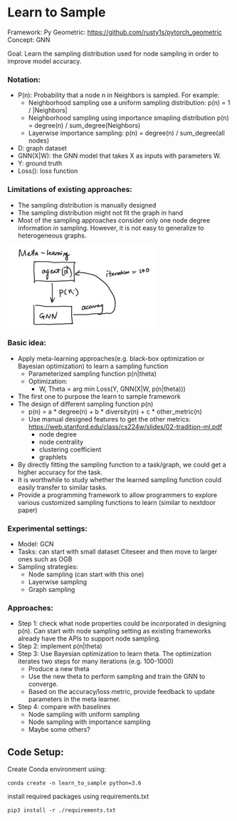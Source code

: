 # Learn to Sample
Framework: Py Geometric: https://github.com/rusty1s/pytorch_geometric <br/>
Concept: GNN

Goal: Learn the sampling distribution used for node sampling in order to improve model accuracy. 

### Notation:
- P(n): Probability that a node n in Neighbors is sampled. For example: 
   - Neighborhood sampling use a uniform sampling distribution: p(n) = 1 / |Neighbors| 
   - Neighborhood sampling using importance smapling distribution p(n) = degree(n) / sum_degree(Neighbors)
   - Layerwise importance sampling: p(n) = degree(n) / sum_degree(all nodes)
- D: graph dataset
- GNN(X|W): the GNN model that takes X as inputs with parameters W. 
- Y: ground truth
- Loss(): loss function

### Limitations of existing approaches:
- The sampling distribution is manually designed
- The sampling distribution might not fit the graph in hand
- Most of the sampling approaches consider only one node degree information in sampling. However, it is not easy to generalize to heterogeneous graphs. 

![Basic idea](model_diagram.png)

### Basic idea:
- Apply meta-learning approaches(e.g. black-box optimization or Bayesian optimization) to learn a sampling function
    - Parameterized sampling function p(n|theta)
    - Optimization: 
        - W, Theta = arg min Loss(Y, GNN(X|W, p(n|theta)))
- The first one to purpose the learn to sample framework
- The design of different sampling function p(n)
    - p(n) = a * degree(n) + b * diversity(n) + c * other_metric(n)
    - Use manual designed features to get the other metrics:
    https://web.stanford.edu/class/cs224w/slides/02-tradition-ml.pdf 
        - node degree
        - node centrality
        - clustering coefficient
        - graphlets
- By directly fitting the sampling function to a task/graph, we could get a higher accuracy for the task.
- It is worthwhile to study whether the learned sampling function could easily transfer to similar tasks.
- Provide a programming framework to allow programmers to explore various customized sampling functions to learn (similar to nextdoor paper)

### Experimental settings:
- Model: GCN
- Tasks: can start with small dataset Citeseer and then move to larger ones such as OGB
- Sampling strategies:
   - Node sampling (can start with this one)
   - Layerwise sampling
   - Graph sampling

### Approaches:
- Step 1: check what node properties could be incorporated in designing p(n). Can start with node sampling setting as existing frameworks already have the APIs to support node sampling. 
- Step 2: implement p(n|theta)
- Step 3: Use Bayesian optimization to learn theta. The optimization iterates two steps for many iterations (e.g. 100-1000)
   - Produce a new theta
   - Use the new theta to perform sampling and train the GNN to converge. 
   - Based on the accuracy/loss metric, provide feedback to update parameters in the meta learner. 
- Step 4: compare with baselines
   - Node sampling with uniform sampling
   - Node sampling with importance sampling
   - Maybe some others?

## Code Setup:
Create Conda environment using:
```
conda create -n learn_to_sample python=3.6
```
install required packages using requirements.txt
```
pip3 install -r ./requirements.txt
```